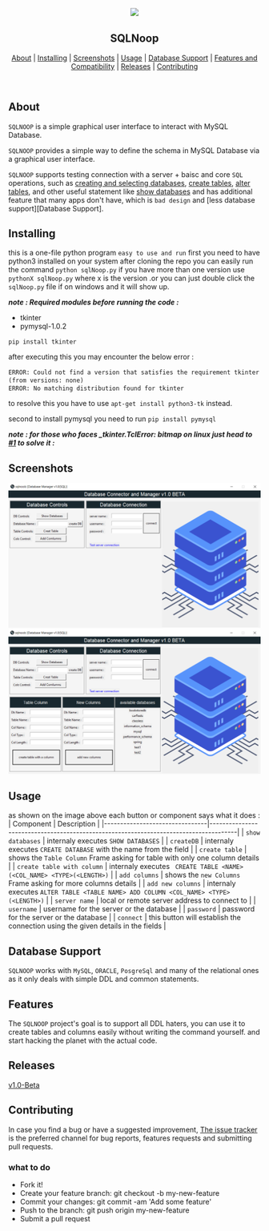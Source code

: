 <p align="center">
  <img src="https://github.com/spiderocta/sqlNoop/blob/master/images/icon.ico" height="120">
  <h2 align="center">SQLNoop</h2>
</p>

<p align="center">
  <a href="#about" title="About">About</a> |
  <a href="#installing" title="Installing">Installing</a> |
  <a href="#screenshots" title="Screenshots">Screenshots</a> |
  <a href="#usage" title="Usage">Usage</a> |
  <a href="#database-support" title="Database Support">Database Support</a> |
  <a href="#features-and-compatibility" title="Features">Features and Compatibility</a> |
  <a href="#releases" title="Releases">Releases</a> |
  <a href="#contributing" title="Contributing">Contributing</a>
</p>

<br>

## About
`SQLNOOP` is a simple graphical user interface to interact with MySQL Database.

`SQLNOOP` provides a simple way to define the schema in  MySQL Database via a graphical user interface.

`SQLNOOP` supports testing connection with a server + baisc and core `SQL` operations, such as [creating and selecting databases](https://dev.mysql.com/doc/refman/8.0/en/creating-database.html),
[create tables](https://dev.mysql.com/doc/refman/8.0/en/create-table.html), 
[alter tables](https://dev.mysql.com/doc/refman/8.0/en/alter-table.html), and other useful statement like [show databases](https://dev.mysql.com/doc/refman/8.0/en/show-databases.html)
and has additional feature that many apps don't have, which is `bad design` and [less database support][Database Support].


## Installing 
this is a one-file python program `easy to use and run` first you need to have python3 installed on your system after cloning the repo you can easily run the command
`python sqlNoop.py` if you have more than one version use `pythonX sqlNoop.py` where x is the version .or you can just double click the `sqlNoop.py` file if on windows and it will show up. 

***note : Required modules before running the code :*** 

- tkinter
- pymysql-1.0.2 

``` 
pip install tkinter 
``` 
after executing this you may encounter the below error : 
```
ERROR: Could not find a version that satisfies the requirement tkinter (from versions: none)
ERROR: No matching distribution found for tkinter
``` 

to resolve this you have to use `apt-get install python3-tk` instead. 

second to install pymysql you need to run `pip install pymysql`

***note : for those who faces _tkinter.TclError: bitmap on linux just head to  [#1](/../../issues/1) to solve it :*** 

## Screenshots 

![app image](https://github.com/spiderocta/sqlNoop/blob/master/app_image1.png)
![app image](https://github.com/spiderocta/sqlNoop/blob/master/app_image.png)

## Usage
as shown on the image above each button or component says what it does : 
| Component                      | Description                                                                          |
|--------------------------------|--------------------------------------------------------------------------------------|
| `show databases`               | internaly executes `SHOW DATABASES`                                                  |
| `createDB`                     | internaly executes `CREATE DATABASE` with the name from the field                    |
| `create table`                 | shows the `Table Column` Frame asking for table with only one column details         |
| `create table with column`     | internaly executes ` CREATE TABLE <NAME> (<COL_NAME> <TYPE>(<LENGTH>)`               |
| `add columns`                  | shows the `new Columns` Frame asking for more columns details                        |
| `add new columns`              | internaly executes `ALTER TABLE <TABLE NAME> ADD COLUMN <COL_NAME> <TYPE>(<LENGTH>)` |
| `server name`                  | local or remote server address to connect to                                         |
| `username`                     | username for the server or the database                                              |
| `password`                     | password for the server or the database                                              |
| `connect`                      | this button will establish the connection using the given details in the fields      |



## Database Support 
`SQLNOOP` works with `MySQL`, `ORACLE`, `PosgreSql` and many of the relational ones as it only deals with simple DDL and common statements.

## Features
The `SQLNOOP` project's goal is to support all DDL haters,  you can use it to create tables and columns easily without writing the command yourself.
and start hacking the planet with the actual code.

## Releases 
[v1.0-Beta](https://github.com/spiderocta/sqlNoop/releases/tag/v1.0-beta)


## Contributing
In case you find a bug or have a suggested improvement, [The issue tracker](https://github.com/spiderocta/sqlNoop/issues) is the preferred channel for bug reports, features requests and submitting pull requests.

### what to do 
* Fork it!
* Create your feature branch: git checkout -b my-new-feature
* Commit your changes: git commit -am 'Add some feature'
* Push to the branch: git push origin my-new-feature
* Submit a pull request



